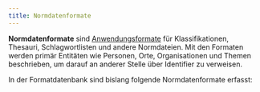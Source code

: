 ```yaml
---
title: Normdatenformate
---
```


**Normdatenformate** sind [Anwendungsformate](../application) für
Klassifikationen, Thesauri, Schlagwortlisten und andere Normdateien. Mit den
Formaten werden primär Entitäten wie Personen, Orte, Organisationen und Themen
beschrieben, um darauf an anderer Stelle über Identifier zu verweisen.

In der Formatdatenbank sind bislang folgende Normdatenformate erfasst:

<formats-tree application="authority"/>


